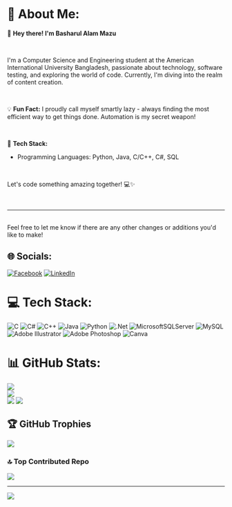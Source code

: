 # 💫 About Me:
👋 **Hey there! I'm Basharul Alam Mazu**

<br>

I'm a Computer Science and Engineering student at the American International University Bangladesh, passionate about technology, software testing, and exploring the world of code. Currently, I'm diving into the realm of content creation.

<br>

💡 **Fun Fact:**
I proudly call myself smartly lazy - always finding the most efficient way to get things done. Automation is my secret weapon!

<br>

🔧 **Tech Stack:**
- Programming Languages: Python, Java, C/C++, C#, SQL

<br>

Let's code something amazing together! 💻✨

<br>

---

<br>
Feel free to let me know if there are any other changes or additions you'd like to make!


## 🌐 Socials:
[![Facebook](https://img.shields.io/badge/Facebook-%231877F2.svg?logo=Facebook&logoColor=green)](https://facebook.com/https://www.facebook.com/basharulalammazu/) 
[![LinkedIn](https://img.shields.io/badge/LinkedIn-%230077B5.svg?logo=linkedin&logoColor=white)](https://linkedin.com/in/https://www.linkedin.com/in/basharul-alam-mazu-361464267/) 

# 💻 Tech Stack:
![C](https://img.shields.io/badge/c-%2300599C.svg?style=for-the-badge&logo=c&logoColor=white) 
![C#](https://img.shields.io/badge/c%23-%23239120.svg?style=for-the-badge&logo=csharp&logoColor=white) 
![C++](https://img.shields.io/badge/c++-%2300599C.svg?style=for-the-badge&logo=c%2B%2B&logoColor=white) 
![Java](https://img.shields.io/badge/java-%23ED8B00.svg?style=for-the-badge&logo=openjdk&logoColor=white) 
![Python](https://img.shields.io/badge/python-3670A0?style=for-the-badge&logo=python&logoColor=ffdd54) 
![.Net](https://img.shields.io/badge/.NET-5C2D91?style=for-the-badge&logo=.net&logoColor=white) 
![MicrosoftSQLServer](https://img.shields.io/badge/Microsoft%20SQL%20Server-CC2927?style=for-the-badge&logo=microsoft%20sql%20server&logoColor=white) 
![MySQL](https://img.shields.io/badge/mysql-%2300000f.svg?style=for-the-badge&logo=mysql&logoColor=white) 
![Adobe Illustrator](https://img.shields.io/badge/adobe%20illustrator-%23FF9A00.svg?style=for-the-badge&logo=adobe%20illustrator&logoColor=white) 
![Adobe Photoshop](https://img.shields.io/badge/adobe%20photoshop-%2331A8FF.svg?style=for-the-badge&logo=adobe%20photoshop&logoColor=white) 
![Canva](https://img.shields.io/badge/Canva-%2300C4CC.svg?style=for-the-badge&logo=Canva&logoColor=white)

# 📊 GitHub Stats:
![](https://github-readme-stats.vercel.app/api?username=basharul2002&theme=merko&hide_border=false&include_all_commits=true&count_private=true)<br/>
![](https://github-readme-streak-stats.herokuapp.com/?user=basharul2002&theme=merko&hide_border=false)<br/>
![](https://github-readme-stats.vercel.app/api/top-langs/?username=basharul2002&theme=merko&hide_border=false&include_all_commits=true&count_private=true&layout=compact)
![](https://activity-graph.herokuapp.com/graph?username=basharul2002&bg_color=000000&color=4fff67&line=4fff67&point=ffffff&hide_border=true)


## 🏆 GitHub Trophies
![](https://github-profile-trophy.vercel.app/?username=basharul2002&theme=radical&no-frame=false&no-bg=true&margin-w=4)

### 🔝 Top Contributed Repo
![](https://github-contributor-stats.vercel.app/api?username=basharul2002&limit=5&theme=dark&combine_all_yearly_contributions=true)

---
[![](https://visitcount.itsvg.in/api?id=basharul2002&icon=0&color=0)](https://visitcount.itsvg.in)

<!-- Proudly created with GPRM ( https://gprm.itsvg.in ) -->

